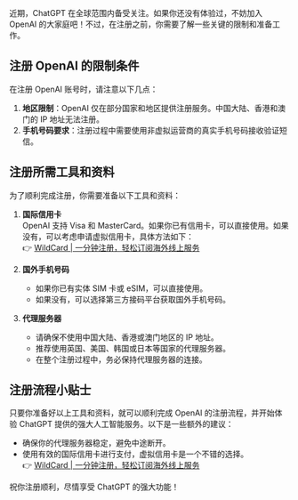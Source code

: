 近期，ChatGPT 在全球范围内备受关注。如果你还没有体验过，不妨加入 OpenAI 的大家庭吧！不过，在注册之前，你需要了解一些关键的限制和准备工作。

## 注册 OpenAI 的限制条件

在注册 OpenAI 账号时，请注意以下几点：

1. **地区限制**：OpenAI 仅在部分国家和地区提供注册服务。中国大陆、香港和澳门的 IP 地址无法注册。
2. **手机号码要求**：注册过程中需要使用非虚拟运营商的真实手机号码接收验证短信。

## 注册所需工具和资料

为了顺利完成注册，你需要准备以下工具和资料：

1. **国际信用卡**  
   OpenAI 支持 Visa 和 MasterCard。如果你已有信用卡，可以直接使用。如果没有，可以考虑申请虚拟信用卡，具体方法如下：  
   👉 [WildCard | 一分钟注册，轻松订阅海外线上服务](https://bit.ly/bewildcard)

2. **国外手机号码**  
   - 如果你已有实体 SIM 卡或 eSIM，可以直接使用。  
   - 如果没有，可以选择第三方接码平台获取国外手机号码。

3. **代理服务器**  
   - 请确保不使用中国大陆、香港或澳门地区的 IP 地址。  
   - 推荐使用英国、美国、韩国或日本等国家的代理服务器。  
   - 在整个注册过程中，务必保持代理服务器的连接。

## 注册流程小贴士

只要你准备好以上工具和资料，就可以顺利完成 OpenAI 的注册流程，并开始体验 ChatGPT 提供的强大人工智能服务。以下是一些额外的建议：

- 确保你的代理服务器稳定，避免中途断开。
- 使用有效的国际信用卡进行支付，虚拟信用卡是一个不错的选择。  
  👉 [WildCard | 一分钟注册，轻松订阅海外线上服务](https://bit.ly/bewildcard)

祝你注册顺利，尽情享受 ChatGPT 的强大功能！
